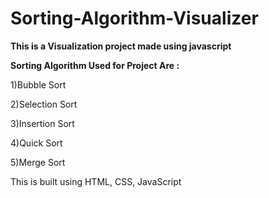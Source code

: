 # Sorting-Algorithm-Visualizer

**This is a  Visualization project made using javascript**

**Sorting Algorithm Used for Project Are :**


1)Bubble Sort

2)Selection Sort

3)Insertion Sort

4)Quick Sort

5)Merge Sort

This is built using HTML, CSS, JavaScript
